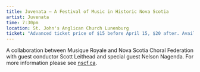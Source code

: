 ```yaml
---
title: Juvenata – A Festival of Music in Historic Nova Scotia
artist: Juvenata
time: 7:30pm
location: St. John's Anglican Church Lunenburg
ticket: "Advanced ticket price of $15 before April 15, $20 after. Available from Shop on the Corner in Lunenburg, and at the door. Student tickets are $10, available at the door only"
---
```


A collaboration between Musique Royale and Nova Scotia Choral Federation with guest conductor Scott Leithead and special guest Nelson Nagenda. For more information please see [nscf.ca](http://www.nscf.ca/programs/juvenata).